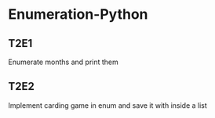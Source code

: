 # Enumeration-Python
## T2E1 
Enumerate months and print them 

## T2E2 
Implement carding game in enum and save it with inside a list